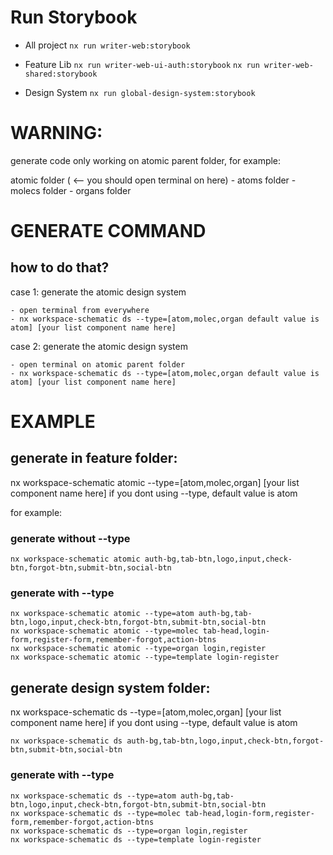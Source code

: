 # Run Storybook

- All project
  `nx run writer-web:storybook`

- Feature Lib
  `nx run writer-web-ui-auth:storybook`
  `nx run writer-web-shared:storybook`

- Design System
  `nx run global-design-system:storybook`

# WARNING:

generate code only working on atomic parent folder, for example:

atomic folder ( <-- you should open terminal on here) - atoms folder - molecs folder - organs folder

# GENERATE COMMAND

## how to do that?

case 1: generate the atomic design system

```
- open terminal from everywhere
- nx workspace-schematic ds --type=[atom,molec,organ default value is atom] [your list component name here]
```

case 2: generate the atomic design system

```
- open terminal on atomic parent folder
- nx workspace-schematic ds --type=[atom,molec,organ default value is atom] [your list component name here]
```

# EXAMPLE

## generate in feature folder:

nx workspace-schematic atomic --type=[atom,molec,organ] [your list component name here]
if you dont using --type, default value is atom

for example:

### generate without --type

```
nx workspace-schematic atomic auth-bg,tab-btn,logo,input,check-btn,forgot-btn,submit-btn,social-btn
```

### generate with --type

```
nx workspace-schematic atomic --type=atom auth-bg,tab-btn,logo,input,check-btn,forgot-btn,submit-btn,social-btn
nx workspace-schematic atomic --type=molec tab-head,login-form,register-form,remember-forgot,action-btns
nx workspace-schematic atomic --type=organ login,register
nx workspace-schematic atomic --type=template login-register
```

## generate design system folder:

nx workspace-schematic ds --type=[atom,molec,organ] [your list component name here]
if you dont using --type, default value is atom

```
nx workspace-schematic ds auth-bg,tab-btn,logo,input,check-btn,forgot-btn,submit-btn,social-btn
```

### generate with --type

```
nx workspace-schematic ds --type=atom auth-bg,tab-btn,logo,input,check-btn,forgot-btn,submit-btn,social-btn
nx workspace-schematic ds --type=molec tab-head,login-form,register-form,remember-forgot,action-btns
nx workspace-schematic ds --type=organ login,register
nx workspace-schematic ds --type=template login-register
```
